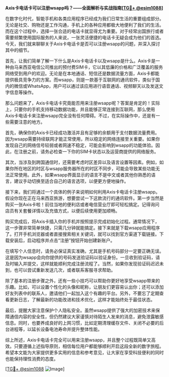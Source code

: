 **Axis卡电话卡可以注册wsapp吗？——全面解析与实战指南[[TG💪+ @esim1088](https://t.me/s/esim1088)]**

在数字化时代，智能手机和各类应用程序已经成为我们日常生活的重要组成部分。无论是社交、购物还是工作沟通，手机上的各种应用都极大地便利了我们的生活。而在这个过程中，选择一张合适的电话卡就显得尤为重要。对于经常出国旅行或者需要频繁使用国际服务的人来说，一张灵活便捷的电话卡无疑会成为他们的首选。今天，我们就来聊聊关于Axis卡电话卡是否可以注册wsapp的问题，并深入探讨其中的细节。

首先，让我们简单了解一下什么是Axis卡电话卡以及wsapp是什么。Axis卡是一种由马来西亚电信公司推出的预付费SIM卡，它以其低廉的价格和广泛覆盖的服务网络受到用户的欢迎。无论是在本地通话、短信还是数据流量方面，Axis卡都能提供极具竞争力的方案。而wsapp，则是一款基于互联网的通讯软件，类似于国内的微信或WhatsApp，用户可以通过该应用进行语音通话、视频聊天以及发送文字信息等操作。

那么问题来了，Axis卡电话卡究竟能否用来注册wsapp呢？答案是肯定的！实际上，只要你的手机支持移动数据功能，并且能够正常连接到互联网，那么使用Axis卡电话卡来注册wsapp完全没有任何障碍。不过，在实际操作中，还是有一些需要注意的地方。

首先，确保你的Axis卡已经成功激活并且有足够的余额用于支付数据流量费用。因为wsapp需要持续联网才能正常使用，所以稳定的网络连接至关重要。如果你发现自己的网络信号较弱或者网速不稳定，可能会影响到wsapp的功能体验。因此，在注册之前，请务必检查一下你的SIM卡状态以及运营商提供的网络服务。

其次，当涉及到跨国通信时，还需要考虑时区差异以及语言设置等因素。例如，如果你所在地区的时区与wsapp服务器所在的时区不同步，可能会导致某些功能无法正常使用。此外，如果wsapp界面显示的语言不是中文或者其他你熟悉的语言，建议手动切换至适合自己的语言选项，以便更方便地操作。

接下来，我们将通过一个具体的例子来说明如何利用Axis卡电话卡注册wsapp。假设你现在正在马来西亚旅游，想要尝试一下这款流行的通讯软件。第一步当然是购买一张Axis卡啦！前往当地的便利店或者电信营业厅即可轻松搞定。记得询问店员有关套餐详情以及充值方式，以便后续使用更加顺畅。

购买完成后，将Axis卡插入你的手机并按照提示完成初始化过程。通常情况下，这一步骤非常简单快捷，只需几分钟就能搞定。接下来就是下载wsapp应用程序了。打开手机浏览器或者直接搜索相关关键词，就可以找到官方渠道下载链接。下载安装后，启动程序并点击“注册”按钮开始创建新账户。

在填写个人信息时，请务必保证真实准确，尤其是手机号码部分一定要正确无误。这是因为wsapp会向你提供的号码发送验证码以验证身份。一旦收到验证码，请及时输入并提交，这样就能顺利完成注册流程了。当然，如果你发现验证码迟迟未到，也可以尝试重新发送几次，或者联系客服寻求帮助。

除了基本的注册步骤之外，还有一些小技巧可以帮助你更好地享受wsapp带来的乐趣。比如，可以设置个性化的头像和昵称，让朋友们更容易认出你；还可以添加好友列表中的联系人，邀请他们一起加入这个有趣的平台。另外，不要忘了定期查看更新日志，了解最新的功能改进和技术优化，这样才能始终处于最佳状态。

最后，提醒大家注意保护个人隐私安全。虽然wsapp提供了强大的加密技术来保障通信内容的安全性，但仍然建议大家谨慎对待陌生人发来的消息，避免泄露敏感信息。同时，也要养成良好的上网习惯，比如定期清理缓存文件、关闭不必要的后台进程等，以延长设备电池寿命并提升整体性能。

综上所述，Axis卡电话卡完全可以用来注册wsapp，并且整个过程既简单又高效。只要遵循上述指导原则，相信每位用户都能够顺利开启这段全新的数字旅程。希望本文能为大家提供更多实用的信息和参考意见，让大家在享受科技便利的同时也能保持理性消费的态度。

[[TG💪+ @esim1088](https://t.me/s/esim1088) ![Image](https://i.postimg.cc/4NQfJmqS/Snipaste-2025-05-13-00-14-12.png)]